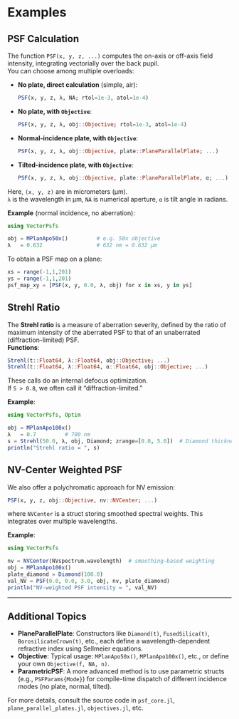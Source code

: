 # Examples

## PSF Calculation

The function `PSF(x, y, z, ...)` computes the on-axis or off-axis field intensity, integrating vectorially over the back pupil.  
You can choose among multiple overloads:

- **No plate, direct calculation** (simple, air):
  ```julia
  PSF(x, y, z, λ, NA; rtol=1e-3, atol=1e-4)
  ```
- **No plate, with `Objective`**:
  ```julia
  PSF(x, y, z, λ, obj::Objective; rtol=1e-3, atol=1e-4)
  ```
- **Normal-incidence plate, with `Objective`**:
  ```julia
  PSF(x, y, z, λ, obj::Objective, plate::PlaneParallelPlate; ...)
  ```
- **Tilted-incidence plate, with `Objective`**:
  ```julia
  PSF(x, y, z, λ, obj::Objective, plate::PlaneParallelPlate, α; ...)
  ```

Here, `(x, y, z)` are in micrometers (µm).  
`λ` is the wavelength in µm, `NA` is numerical aperture, `α` is tilt angle in radians.

**Example** (normal incidence, no aberration):
```julia
using VectorPsfs

obj = MPlanApo50x()         # e.g. 50x objective
λ   = 0.632                 # 632 nm = 0.632 µm
```

To obtain a PSF map on a plane:
```julia
xs = range(-1,1,201)
ys = range(-1,1,201)
psf_map_xy = [PSF(x, y, 0.0, λ, obj) for x in xs, y in ys]
```

## Strehl Ratio

The **Strehl ratio** is a measure of aberration severity, defined by the ratio of maximum intensity of the aberrated PSF to that of an unaberrated (diffraction-limited) PSF.  
**Functions**:
```julia
Strehl(t::Float64, λ::Float64, obj::Objective; ...)
Strehl(t::Float64, λ::Float64, α::Float64, obj::Objective; ...)
```
These calls do an internal defocus optimization.  
If `S > 0.8`, we often call it “diffraction-limited.”

**Example**:
```julia
using VectorPsfs, Optim

obj = MPlanApo100x()
λ   = 0.7         # 700 nm
s = Strehl(50.0, λ, obj, Diamond; zrange=[0.0, 5.0])  # Diamond thickness=50 µm
println("Strehl ratio = ", s)
```

## NV-Center Weighted PSF

We also offer a polychromatic approach for NV emission:  
```julia
PSF(x, y, z, obj::Objective, nv::NVCenter; ...)
```
where `NVCenter` is a struct storing smoothed spectral weights. This integrates over multiple wavelengths.  

**Example**:
```julia
using VectorPsfs

nv = NVCenter(NVspectrum.wavelength)  # smoothing-based weighting
obj = MPlanApo100x()
plate_diamond = Diamond(100.0)
val_NV = PSF(0.0, 0.0, 3.0, obj, nv, plate_diamond)
println("NV-weighted PSF intensity = ", val_NV)
```

---

## Additional Topics

- **PlaneParallelPlate**: 
  Constructors like `Diamond(t)`, `FusedSilica(t)`, `BorosilicateCrown(t)`, etc., each define a wavelength-dependent refractive index using Sellmeier equations.
- **Objective**:
  Typical usage: `MPlanApo50x()`, `MPlanApo100x()`, etc., or define your own `Objective(f, NA, n)`.
- **ParametricPSF**:
  A more advanced method is to use parametric structs (e.g., `PSFParams{Mode}`) for compile-time dispatch of different incidence modes (no plate, normal, tilted).

For more details, consult the source code in `psf_core.jl`, `plane_parallel_plates.jl`, `objectives.jl`, etc.
```
